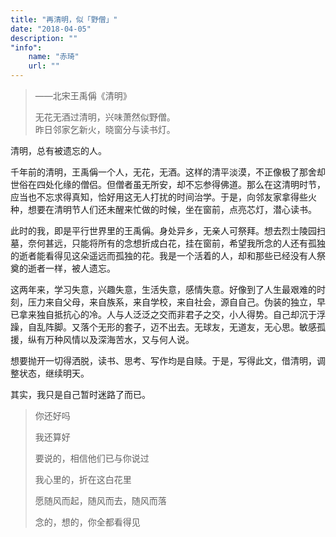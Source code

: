 ```yaml
---
title: "再清明，似「野僧」"
date: "2018-04-05"
description: ""
"info":
    name: "赤琦"
    url: ""
---
```


 > ——北宋王禹偁《清明》
> 
> 无花无酒过清明，兴味萧然似野僧。  
> 昨日邻家乞新火，晓窗分与读书灯。

清明，总有被遗忘的人。

千年前的清明，王禹偁一个人，无花，无酒。这样的清平淡漠，不正像极了那舍却世俗在四处化缘的僧侣。但僧者虽无所安，却不忘参得佛道。那么在这清明时节，应当也不忘求得真知，恰好用这无人打扰的时间治学。于是，向邻友家拿得些火种，想要在清明节人们还未醒来忙做的时候，坐在窗前，点亮芯灯，潜心读书。

此时的我，即是平行世界里的王禹偁。身处异乡，无亲人可祭拜。想去烈士陵园扫墓，奈何甚远，只能将所有的念想折成白花，挂在窗前，希望我所念的人还有孤独的逝者能看得见这朵遥远而孤独的花。我是一个活着的人，却和那些已经没有人祭奠的逝者一样，被人遗忘。

这两年来，学习失意，兴趣失意，生活失意，感情失意。好像到了人生最艰难的时刻，压力来自父母，来自族系，来自学校，来自社会，源自自己。伪装的独立，早已拿来独自抵抗心的冷。人与人泛泛之交而非君子之交，小人得势。自己却沉于浮躁，自乱阵脚。又落个无形的套子，迈不出去。无球友，无道友，无心思。敏感孤援，纵有万种风情以及深海苦水，又与何人说。

想要抛开一切得洒脱，读书、思考、写作均是自赎。于是，写得此文，借清明，调整状态，继续明天。

其实，我只是自己暂时迷路了而已。

> 你还好吗
> 
> 我还算好
> 
> 要说的，相信他们已与你说过
> 
> 我心里的，折在这白花里
> 
> 愿随风而起，随风而去，随风而落
> 
> 念的，想的，你全都看得见
